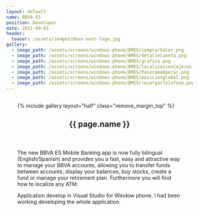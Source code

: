 ```yaml
---
layout: default
name: BBVA ES
position: Developer
date: 2011-09-01
header:
  teaser: /assets/images/bbva-next-logo.jpg
gallery:
  - image_path: /assets/screens/windows-phone/BMES/comprarValor.png
  - image_path: /assets/screens/windows-phone/BMES/detalleCuenta.png
  - image_path: /assets/screens/windows-phone/BMES/grafica.png
  - image_path: /assets/screens/windows-phone/BMES/localizacionCajeros.png
  - image_path: /assets/screens/windows-phone/BMES/PanoramaOperar.png
  - image_path: /assets/screens/windows-phone/BMES/posicionglobal.png
  - image_path: /assets/screens/windows-phone/BMES/recargarTelefono.png
---
```


<div id="main" role="main">    
      <meta itemprop="headline" content="{{ page.name }}"/>
      <meta itemprop="description" content="{{ page.header.description }}"/>
      <div class="page__inner-wrap" style="margin: 30px;">
      <div class="project-container left">
        <section class="page__content" itemprop="text">
             {% include gallery layout="half" class="remove_margin_top" %}
         </section>
      </div>
      <div class="project-container right">        
        <section class="page__content" itemprop="text">
        <header>
          <h1 id="page-title" class="page__title" itemprop="headline">{{ page.name }}</h1>
        </header>
            <p>The new BBVA ES Mobile Banking app is now fully bilingual (English/Spanish) and provides you a fast, easy and attractive way to manage your BBVA accounts, allowing you to transfer funds between accounts, display your balances, buy stocks, create a fund or manage your retirement plan. Furthermore you will find how to localize any ATM.</p>
            <p>Application develop in Visual Studio for Window phone. I had been working developing the whole application.</p>
        </section>         
         </div>
       </div>       
</div>